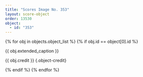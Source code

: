 ```yaml
---
title: "Scores Image No. 353"
layout: score-object
order: 13530
object:
  - id: "353"
---
```


{% for obj in objects.object_list %}
{% if obj.id == object[0].id %}

{{ obj.extended_caption }}

{{ obj.credit }} {.object-credit}

{% endif %}
{% endfor %}
